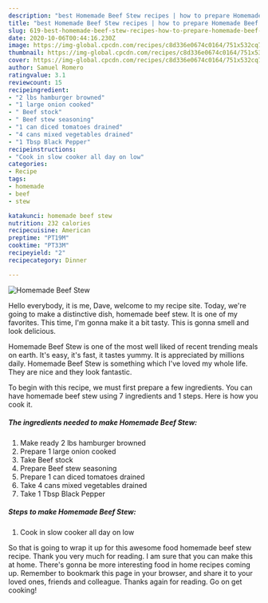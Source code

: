 ```yaml
---
description: "best Homemade Beef Stew recipes | how to prepare Homemade Beef Stew"
title: "best Homemade Beef Stew recipes | how to prepare Homemade Beef Stew"
slug: 619-best-homemade-beef-stew-recipes-how-to-prepare-homemade-beef-stew
date: 2020-10-06T00:44:16.230Z
image: https://img-global.cpcdn.com/recipes/c8d336e0674c0164/751x532cq70/homemade-beef-stew-recipe-main-photo.jpg
thumbnail: https://img-global.cpcdn.com/recipes/c8d336e0674c0164/751x532cq70/homemade-beef-stew-recipe-main-photo.jpg
cover: https://img-global.cpcdn.com/recipes/c8d336e0674c0164/751x532cq70/homemade-beef-stew-recipe-main-photo.jpg
author: Samuel Romero
ratingvalue: 3.1
reviewcount: 15
recipeingredient:
- "2 lbs hamburger browned"
- "1 large onion cooked"
- " Beef stock"
- " Beef stew seasoning"
- "1 can diced tomatoes drained"
- "4 cans mixed vegetables drained"
- "1 Tbsp Black Pepper"
recipeinstructions:
- "Cook in slow cooker all day on low"
categories:
- Recipe
tags:
- homemade
- beef
- stew

katakunci: homemade beef stew 
nutrition: 232 calories
recipecuisine: American
preptime: "PT19M"
cooktime: "PT33M"
recipeyield: "2"
recipecategory: Dinner

---
```



![Homemade Beef Stew](https://img-global.cpcdn.com/recipes/c8d336e0674c0164/751x532cq70/homemade-beef-stew-recipe-main-photo.jpg)

Hello everybody, it is me, Dave, welcome to my recipe site. Today, we're going to make a distinctive dish, homemade beef stew. It is one of my favorites. This time, I'm gonna make it a bit tasty. This is gonna smell and look delicious.



Homemade Beef Stew is one of the most well liked of recent trending meals on earth. It's easy, it's fast, it tastes yummy. It is appreciated by millions daily. Homemade Beef Stew is something which I've loved my whole life. They are nice and they look fantastic.


To begin with this recipe, we must first prepare a few ingredients. You can have homemade beef stew using 7 ingredients and 1 steps. Here is how you cook it.

<!--inarticleads1-->

##### The ingredients needed to make Homemade Beef Stew:

1. Make ready 2 lbs hamburger browned
1. Prepare 1 large onion cooked
1. Take  Beef stock
1. Prepare  Beef stew seasoning
1. Prepare 1 can diced tomatoes drained
1. Take 4 cans mixed vegetables drained
1. Take 1 Tbsp Black Pepper




<!--inarticleads2-->

##### Steps to make Homemade Beef Stew:

1. Cook in slow cooker all day on low




So that is going to wrap it up for this awesome food homemade beef stew recipe. Thank you very much for reading. I am sure that you can make this at home. There's gonna be more interesting food in home recipes coming up. Remember to bookmark this page in your browser, and share it to your loved ones, friends and colleague. Thanks again for reading. Go on get cooking!
